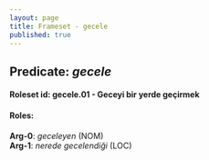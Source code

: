 ```yaml
---
layout: page
title: Frameset - gecele
published: true
---
```

<h2>Predicate: <i>gecele</i></h2>
<h4>Roleset id: gecele.01 - Geceyi bir yerde geçirmek<br>
<h4>Roles:</h4>
<b>Arg-0</b>: <i>geceleyen</i>  (NOM) <br>
<b>Arg-1</b>: <i>nerede gecelendiği</i>  (LOC) <br>
